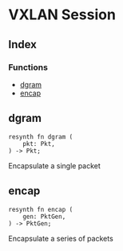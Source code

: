  # VXLAN Session
## Index


### Functions

- [dgram](#dgram)
- [encap](#encap)



## dgram
```resynth
resynth fn dgram (
    pkt: Pkt,
) -> Pkt;
```
 Encapsulate a single packet

## encap
```resynth
resynth fn encap (
    gen: PktGen,
) -> PktGen;
```
 Encapsulate a series of packets
